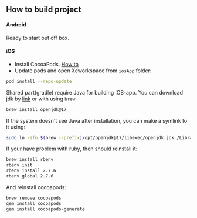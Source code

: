 ## How to build project

#### Android

Ready to start out off box.

#### iOS

* Install CocoaPods. [How to](https://guides.cocoapods.org/using/getting-started.html)
* Update pods and open Xcworkspace from `iosApp` folder:

```bash 
pod install --repo-update 
```

Shared part(gradle) require Java for building iOS-app. You can download jdk by [link](https://www.oracle.com/java/technologies/downloads/#java11-mac) or with using `brew`:
```bash
brew install openjdk@17
```

If the system doesn't see Java after installation, you can make a symlink to it using:
```bash
sudo ln -sfn $(brew --prefix)/opt/openjdk@17/libexec/openjdk.jdk /Library/Java/JavaVirtualMachines/openjdk-17.jdk
```

If your have problem with ruby, then should reinstall it:
```bash
brew install rbenv
rbenv init
rbenv install 2.7.6
rbenv global 2.7.6
```

And reinstall cocoapods:
```bash
brew remove cocoapods
gem install cocoapods
gem install cocoapods-generate
```
